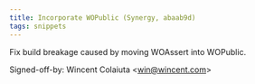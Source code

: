 ```yaml
---
title: Incorporate WOPublic (Synergy, abaab9d)
tags: snippets
---
```


Fix build breakage caused by moving WOAssert into WOPublic.

Signed-off-by: Wincent Colaiuta &lt;win@wincent.com&gt;
